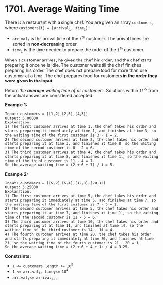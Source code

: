 # 1701. Average Waiting Time

There is a restaurant with a single chef. You are given an array
`customers`, where
`customers[i] = [arrival`<sub>`i`</sub>`, time`<sub>`i`</sub>`]:`

- `arrival`<sub>`i`</sub> is the arrival time of the
    `i`<sup>`th`</sup> customer. The arrival times are sorted in
    **non-decreasing** order.
- `time`<sub>`i`</sub> is the time needed to prepare the order of the
    `i`<sup>`th`</sup> customer.

When a customer arrives, he gives the chef his order, and the chef
starts preparing it once he is idle. The customer waits till the chef
finishes preparing his order. The chef does not prepare food for more
than one customer at a time. The chef prepares food for customers **in
the order they were given in the input**.

Return *the **average** waiting time of all customers*. Solutions within
`10`<sup>`-5`</sup> from the actual answer are considered accepted.

**Example 1:**

    Input: customers = [[1,2],[2,5],[4,3]]
    Output: 5.00000
    Explanation:
    1) The first customer arrives at time 1, the chef takes his order and starts preparing it immediately at time 1, and finishes at time 3, so the waiting time of the first customer is 3 - 1 = 2.
    2) The second customer arrives at time 2, the chef takes his order and starts preparing it at time 3, and finishes at time 8, so the waiting time of the second customer is 8 - 2 = 6.
    3) The third customer arrives at time 4, the chef takes his order and starts preparing it at time 8, and finishes at time 11, so the waiting time of the third customer is 11 - 4 = 7.
    So the average waiting time = (2 + 6 + 7) / 3 = 5.

**Example 2:**

    Input: customers = [[5,2],[5,4],[10,3],[20,1]]
    Output: 3.25000
    Explanation:
    1) The first customer arrives at time 5, the chef takes his order and starts preparing it immediately at time 5, and finishes at time 7, so the waiting time of the first customer is 7 - 5 = 2.
    2) The second customer arrives at time 5, the chef takes his order and starts preparing it at time 7, and finishes at time 11, so the waiting time of the second customer is 11 - 5 = 6.
    3) The third customer arrives at time 10, the chef takes his order and starts preparing it at time 11, and finishes at time 14, so the waiting time of the third customer is 14 - 10 = 4.
    4) The fourth customer arrives at time 20, the chef takes his order and starts preparing it immediately at time 20, and finishes at time 21, so the waiting time of the fourth customer is 21 - 20 = 1.
    So the average waiting time = (2 + 6 + 4 + 1) / 4 = 3.25.

**Constraints:**

- `1 <= customers.length <= 10`<sup>`5`</sup>
- `1 <= arrival`<sub>`i`</sub>`, time`<sub>`i`</sub>`<= 10`<sup>`4`</sup>
- `arrival`<sub>`i`</sub>`<= arrival`<sub>`i+1`</sub>
